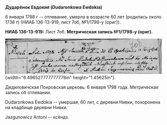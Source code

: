 **Дударёнок Евдокия (Dudaronkowa Ewdokia)**

6 января 1798 г -- отпевание, умерла в возрасте 60 лет (родилась около
1738 г) (НИАБ 136-13-919, лист 7об, №1/1798-у (ориг)).

**НИАБ 136-13-919:** Лист 7об. **Метрическая запись №1/1798-у (ориг).**

![](./media/3c275c267676f86e37b605911c70f7d305ca163d.png){width="6.496527777777778in"
height="1.45625in"}

Дедиловичская Покровская церковь. 6 января 1798 года. Метрическая запись
об отпевании.

Dudaronkowa Ewdokia -- умершая, 60 лет, с деревни Нивки, похоронена на
кладбище деревни Нивки.

Jazgunowicz Antoni -- ксёндз.
